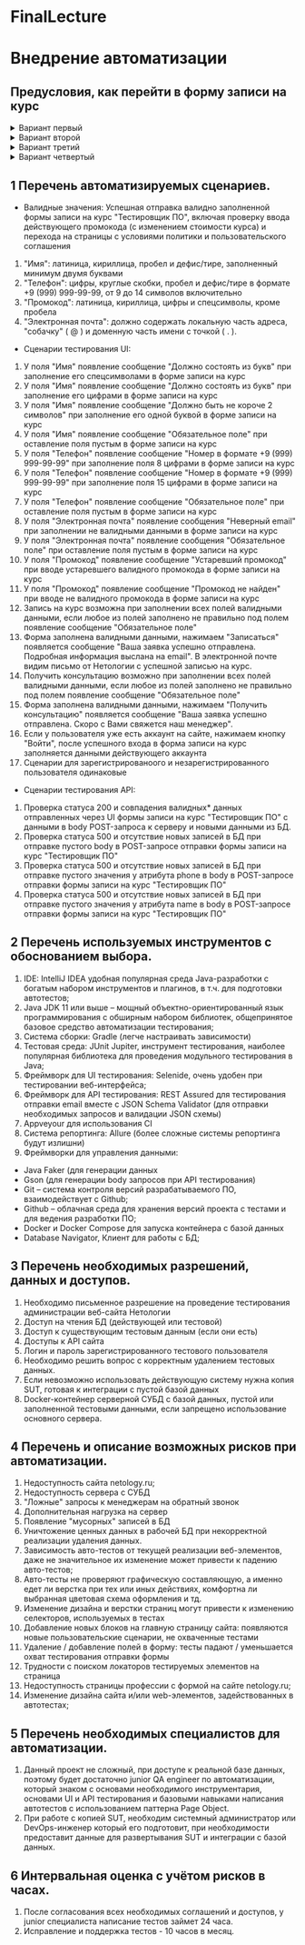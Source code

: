 # FinalLecture

# Внедрение автоматизации
## Предусловия, как перейти в форму записи на курс
<details>
<summary>Вариант первый</summary>

На странице https://netology.ru/ выбрать "Каталог курсов"

![25-03-2023 17-23-58](https://user-images.githubusercontent.com/97477540/227719906-c7dad535-e07f-4cbe-ba17-0bd4a1abf9bd.jpg)

в каталоге курсов выбрать  "Программирование - Тестировщик ПО"

![25-03-2023 17-26-58](https://user-images.githubusercontent.com/97477540/227720057-70413eb3-a9ed-4203-8384-98b24db9a95c.jpg)

откроется страница тестировщик, нажать кнопку "записаться", вас переместит на форму записи

![25-03-2023 17-31-01](https://user-images.githubusercontent.com/97477540/227720320-1edcb0e8-0eee-4b40-bff9-76f788091fa8.jpg)
![25-03-2023 17-34-12](https://user-images.githubusercontent.com/97477540/227720396-fe902205-f417-4274-9c56-3af6906f4708.jpg)
</details>
<details>
<summary>Вариант второй</summary>

На странице https://netology.ru/ выбрать "Направление обучения - Программирование"

![25-03-2023 19-21-40](https://user-images.githubusercontent.com/97477540/227726399-58672ac3-5bad-497c-a1da-9b739721421a.jpg)

в каталоге курсов выбрать  "Программирование - Тестировщик ПО"

![25-03-2023 17-26-58](https://user-images.githubusercontent.com/97477540/227720057-70413eb3-a9ed-4203-8384-98b24db9a95c.jpg)

откроется страница тестировщик, нажать кнопку "записаться", вас переместит на форму записи

![25-03-2023 17-31-01](https://user-images.githubusercontent.com/97477540/227720320-1edcb0e8-0eee-4b40-bff9-76f788091fa8.jpg)
![25-03-2023 17-34-12](https://user-images.githubusercontent.com/97477540/227720396-fe902205-f417-4274-9c56-3af6906f4708.jpg)
</details>
<details>
<summary>Вариант третий</summary>
 
На странице https://netology.ru/ , перейти в самый низ страницы, выбрать "Обучение - Каталог курсов"

![25-03-2023 19-34-27](https://user-images.githubusercontent.com/97477540/227727042-268a7641-be94-41f2-88d6-fc54f97dc18c.jpg)

На странице "Все курсы" выбрать "Тестировщик ПО"

![25-03-2023 19-35-52](https://user-images.githubusercontent.com/97477540/227727184-74355c5a-357c-4382-b6e7-32e44282cde6.jpg)

откроется страница "Тестировщик", нажать кнопку "записаться", вас переместит на форму записи

![25-03-2023 17-31-01](https://user-images.githubusercontent.com/97477540/227720320-1edcb0e8-0eee-4b40-bff9-76f788091fa8.jpg)
![25-03-2023 17-34-12](https://user-images.githubusercontent.com/97477540/227720396-fe902205-f417-4274-9c56-3af6906f4708.jpg)
</details>
<details>
<summary>Вариант четвертый</summary>

На странице https://netology.ru/ кликнуть по рекламному баннеру "Скидки до 60 процентов" кликнуть "Выбрать курс"

![25-03-2023 19-53-58](https://user-images.githubusercontent.com/97477540/227728024-6bfc0a7f-5ef3-4fbc-ae2f-bd619384d7c2.jpg)

На странице "Все курсы" выбрать "Тестировщик ПО"

![25-03-2023 19-35-52](https://user-images.githubusercontent.com/97477540/227727184-74355c5a-357c-4382-b6e7-32e44282cde6.jpg)

откроется страница "Тестировщик", нажать кнопку "записаться", вас переместит на форму записи

![25-03-2023 17-31-01](https://user-images.githubusercontent.com/97477540/227720320-1edcb0e8-0eee-4b40-bff9-76f788091fa8.jpg)
![25-03-2023 17-34-12](https://user-images.githubusercontent.com/97477540/227720396-fe902205-f417-4274-9c56-3af6906f4708.jpg)

</details>

## 1 Перечень автоматизируемых сценариев.

* Валидные значения:
Успешная отправка валидно заполненной формы записи на курс "Тестировщик ПО", включая проверку ввода действующего промокода (с изменением стоимости курса)
и перехода на страницы с условиями политики и пользовательского соглашения

1. "Имя": латиница, кириллица, пробел и дефис/тире, заполненный минимум двумя буквами
1. "Телефон": цифры, круглые скобки, пробел и дефис/тире в формате +9 (999) 999-99-99, от 9 до 14 символов включительно
1. "Промокод": латиница, кириллица, цифры и спецсимволы, кроме пробела
1. "Электронная почта": должно содержать локальную часть адреса, "собачку" ( @ ) и доменную часть имени с точкой ( . ).

* Сценарии тестирования UI:

1. У поля "Имя" появление сообщение "Должно состоять из букв" при заполнение его спецсимволами в форме записи на курс
1. У поля "Имя" появление сообщение "Должно состоять из букв" при заполнение его цифрами в форме записи на курс
1. У поля "Имя" появление сообщение "Должно быть не короче 2 символов" при заполнение его одной буквой в форме записи на курс 
1. У поля "Имя" появление сообщение "Обязательное поле" при оставление поля пустым в форме записи на курс 
1. У поля "Телефон" появление сообщение "Номер в формате +9 (999) 999-99-99" при заполнение поля 8 цифрами в форме записи на курс 
1. У поля "Телефон" появление сообщение "Номер в формате +9 (999) 999-99-99" при заполнение поля 15 цифрами в форме записи на курс 
1. У поля "Телефон" появление сообщение "Обязательное поле" при оставление поля пустым в форме записи на курс 
1. У поля "Электронная почта" появление сообщения "Неверный email" при заполнении не валидными данными в форме записи на курс 
1. У поля "Электронная почта" появление сообщения "Обязательное поле" при оставление поля пустым в форме записи на курс 
1. У поля "Промокод" появление сообщение "Устаревший промокод" при вводе устаревшего валидного промокода в форме записи на курс 
1. У поля "Промокод" появление сообщение "Промокод не найден" при вводе не валидного промокода в форме записи на курс 
1. Запись на курс возможна при заполнении всех полей валидными данными, если любое из полей заполнено не правильно под полем появление сообщение "Обязательное поле"
1. Форма заполнена валидными данными, нажимаем "Записаться" появляется сообщение "Ваша заявка успешно отправлена. Подробная информация выслана на email".
В электронной почте видим письмо от Нетологии с успешной записью на курс.
1. Получить консультацию возможно при заполнении всех полей валидными данными, если любое из полей заполнено не правильно под полем появление сообщение "Обязательное поле"
1. Форма заполнена валидными данными, нажимаем "Получить консультацию" появляется сообщение "Ваша заявка успешно отправлена. Скоро с Вами свяжется наш менеджер".
1. Если у пользователя уже есть аккаунт на сайте, нажимаем кнопку "Войти", после успешного входа в форма записи на курс заполняется данными действующего аккаунта
1. Сценарии для зарегистрированоого и незарегистрированного пользователя одинаковые

* Сценарии тестирования API:

1. Проверка статуса 200 и совпадения валидных* данных отправленных через UI формы записи на курс "Тестировщик ПО" с данными в body POST-запроса к серверу и новыми данными из БД.
1. Проверка статуса 500 и отсутствие новых записей в БД при отправке пустого body в POST-запросе отправки формы записи на курс "Тестировщик ПО"
1. Проверка статуса 500 и отсутствие новых записей в БД при отправке пустого значения у атрибута phone в body в POST-запросе отправки формы записи на курс "Тестировщик ПО"
1. Проверка статуса 500 и отсутствие новых записей в БД при отправке пустого значения у атрибута name в body в POST-запросе отправки формы записи на курс "Тестировщик ПО"

## 2 Перечень используемых инструментов с обоснованием выбора.

1.	IDE: IntelliJ IDEA удобная популярная среда Java-разработки с богатым набором инструментов и плагинов, в т.ч. для подготовки автотестов;
1.	Java JDK 11 или выше – мощный объектно-ориентированный язык программирования с обширным набором библиотек, общепринятое базовое средство автоматизации тестирования;
1.	Система сборки: Gradle (легче настраивать зависимости)
1.	Тестовая среда: JUnit Jupiter, инструмент тестирования, наиболее популярная библиотека для проведения модульного тестирования в Java;
1.	Фреймворк для UI тестирования: Selenide, очень удобен при тестировании веб-интерфейса;
1.	Фреймворк для API тестирования: REST Assured для тестирования отправки email вместе с JSON Schema Validator (для отправки необходимых запросов и валидации JSON схемы)
1.	Appveyour для использования CI
1.	Система репортинга: Allure (более сложные системы репортинга будут излишни)
1.	Фреймворки для управления данными: 
*	Java Faker (для генерации данных
*	Gson (для генерации body запросов при API тестирования)
*	Git – система контроля версий разрабатываемого ПО, взаимодействует с Github;
*	Github – облачная среда для хранения версий проекта с тестами и для ведения разработки ПО;
*	Docker и Docker Compose для запуска контейнера с базой данных
*	Database Navigator, Клиент для работы с БД;

## 3 Перечень необходимых разрешений, данных и доступов.

1.	Необходимо письменное разрешение на проведение тестирования администрации веб-сайта Нетологии
1.	Доступ на чтения БД (действующей или тестовой)
1.	Доступ к существующим тестовым данным (если они есть)
1.	Доступы к API сайта
1.	Логин и пароль зарегистрированного тестового пользователя
1.	Необходимо решить вопрос с корректным удалением тестовых данных.
1.	Если невозможно использовать действующую систему нужна копия SUT, готовая к интеграции с пустой базой данных 
1.	Docker-контейнер серверной СУБД с базой данных, пустой или заполненной тестовыми данными, если запрещено использование основного сервера.

## 4 Перечень и описание возможных рисков при автоматизации.

1.	Недоступность сайта netology.ru;
1.	Недоступность сервера с СУБД 
1.	"Ложные" запросы к менеджерам на обратный звонок
1.	Дополнительная нагрузка на сервер
1.	Появление "мусорных" записей в БД
1.	Уничтожение ценных данных в рабочей БД при некорректной реализации удаления данных.
1.	Зависимость авто-тестов от текущей реализации веб-элементов, даже не значительное их изменение может привести к падению авто-тестов;
1.	Авто-тесты не проверяют графическую составляющую, а именно едет ли верстка при тех или иных действиях, комфортна ли выбранная цветовая схема оформления и тд.
1.	Изменение дизайна и верстки страниц могут привести к изменению селекторов, используемых в тестах
1.	Добавление новых блоков на главную страницу сайта: появляются новые пользовательские сценарии, не охваченные тестами
1.	Удаление / добавление полей в форму: тесты падают / уменьшается охват тестирования отправки формы
1.	Трудности с поиском локаторов тестируемых элементов на страница
1.	Недоступность страницы профессии с формой на сайте netology.ru;
1.	Изменение дизайна сайта и/или web-элементов, задействованных в автотестах;

## 5 Перечень необходимых специалистов для автоматизации.

1.	Данный проект не сложный, при доступе к реальной базе данных, поэтому будет достаточно junior QA engineer по автоматизации, который знаком с основами необходимого инструментария, основами UI и API тестирования и базовыми навыками написания автотестов с использованием паттерна Page Object.
1.	При работе с копией SUT, необходим системный администратор или DevOps-инженер который его подготовит, при необходимости предоставит данные для развертывания SUT и интеграции с базой данных.

## 6 Интервальная оценка с учётом рисков в часах.

1.	После согласования всех необходимых соглашений и доступов, у junior специалиста написание тестов займет  24 часа.
1.	Исправление и поддержка тестов - 10 часов в месяц.
